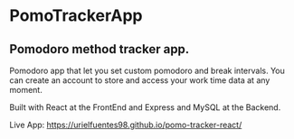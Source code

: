 # PomoTrackerApp
## Pomodoro method tracker app.
Pomodoro app that let you set custom pomodoro and break intervals. You can create an account to store and access your work time data at any moment.

Built with React at the FrontEnd and Express and MySQL at the Backend.

Live App: https://urielfuentes98.github.io/pomo-tracker-react/
